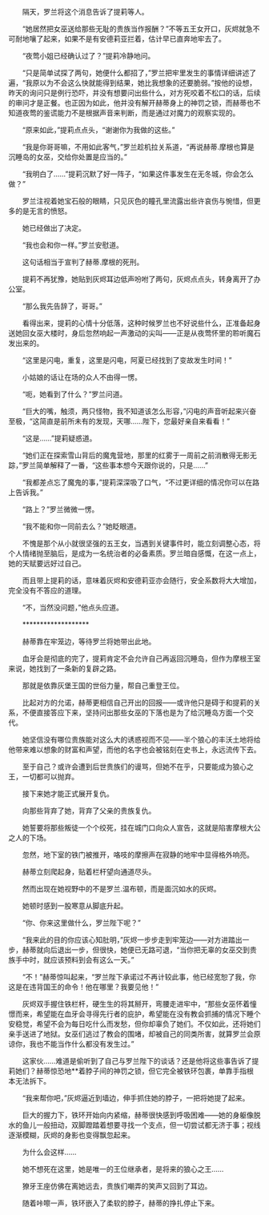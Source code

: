 　　隔天，罗兰将这个消息告诉了提莉等人。

　　“她居然把女巫送给那些无耻的贵族当作报酬？”不等五王女开口，灰烬就急不可耐地嚷了起来，如果不是有安德莉亚拦着，估计早已直奔地牢去了。

　　“夜莺小姐已经确认过了？”提莉冷静地问。

　　“只是简单试探了两句，她便什么都招了，”罗兰把牢里发生的事情详细讲述了遍，“我原以为不会这么快就能得到结果，她比我想象的还要脆弱。”按他的设想，昨天的询问只是例行恐吓，并没有想要问出些什么，对方死咬着不松口的话，后续的审问才是正餐。也正因为如此，他并没有解开赫蒂身上的神罚之锁，而赫蒂也不知道夜莺的鉴谎能力不是根据声音来判断，而是通过对魔力的观察实现的。

　　“原来如此，”提莉点点头，“谢谢你为我做的这些。”

　　“我是你哥哥嘛，不用如此客气，”罗兰趁机拉关系道，“再说赫蒂.摩根也算是沉睡岛的女巫，交给你处置是应当的。”

　　“我明白了……”提莉沉默了好一阵子，“如果这件事发生在无冬城，你会怎么做？”

　　罗兰注视着她宝石般的眼睛，只见灰色的瞳孔里流露出些许哀伤与惋惜，但更多的是无言的愤怒。

　　她已经做出了决定。

　　“我也会和你一样。”罗兰安慰道。

　　这句话相当于宣判了赫蒂.摩根的死刑。

　　提莉不再犹豫，她贴到灰烬耳边低声吩咐了两句，灰烬点点头，转身离开了办公室。

　　“那么我先告辞了，哥哥。”

　　看得出来，提莉的心情十分低落，这种时候罗兰也不好说些什么，正准备起身送她回女巫大楼时，身后忽然响起一声激动的尖叫——正是从夜莺怀里的聆听魔石发出来的。

　　“这里是闪电，重复，这里是闪电，阿夏已经找到了变故发生时间！”

　　小姑娘的话让在场的众人不由得一愣。

　　“呃，她看到了什么？”罗兰问道。

　　“巨大的嘴，触须，两只怪物，我不知道该怎么形容，”闪电的声音听起来兴奋至极，“这简直是前所未有的发现，天哪……陛下，您最好亲自来看看！”

　　“这是……”提莉疑惑道。

　　“她们正在探索雪山背后的魔鬼营地，那里的红雾于一周前之前消散得无影无踪，”罗兰简单解释了一番，“这些事本想今天跟你说的，只是……”

　　“我都差点忘了魔鬼的事，”提莉深深吸了口气，“不过更详细的情况你可以在路上告诉我。”

　　“路上？”罗兰微微一愣。

　　“我不能和你一同前去么？”她眨眼道。

　　不愧是那个从小就很坚强的五王女，当遇到关键事件时，能立刻调整心态，将个人情绪抛至脑后，是成为一名统治者的必备素质。罗兰暗自感慨，在这一点上，她的天赋要远好过自己。

　　而且带上提莉的话，意味着灰烬和安德莉亚亦会随行，安全系数将大大增加，完全没有不答应的道理。

　　“不，当然没问题，”他点头应道。

　　*******************

　　赫蒂靠在牢笼边，等待罗兰将她带出此地。

　　血牙会是彻底的完了，提莉肯定不会允许自己再返回沉睡岛，但作为摩根王室来说，她找到了一条新的复辟之路。

　　那就是依靠灰堡王国的世俗力量，帮自己重登王位。

　　比起对方的允诺，赫蒂更相信自己开出的回报——或许他只是碍于和提莉的关系，不便直接答应下来，坚持问出那些女巫的下落也是为了给沉睡岛方面一个交代。

　　她坚信没有哪位贵族能对这么大的诱惑视而不见——半个狼心的丰沃土地将给他带来难以想象的财富和声望，而他的名字也会被铭刻在史书上，永远流传下去。

　　至于自己？或许会遭到后世贵族们的谩骂，但她不在乎，只要能成为狼心之王，一切都可以抛弃。

　　接下来她才能正式展开复仇。

　　向那些背弃了她，背弃了父亲的贵族复仇。

　　她誓要将那些叛徒一个个绞死，挂在城门口向众人宣告，这就是陷害摩根大公之人的下场。

　　忽然，地下室的铁门被推开，咯吱的摩擦声在寂静的地牢中显得格外响亮。

　　赫蒂立刻爬起身，贴着栏杆望向通道尽头。

　　然而出现在她视野中的不是罗兰.温布顿，而是面沉如水的灰烬。

　　她顿时感到一股寒意从脚底升起。

　　“你、你来这里做什么，罗兰陛下呢？”

　　“我来此的目的你应该心知肚明，”灰烬一步步走到牢笼边——对方进踏出一步，赫蒂就向后退出一步，但很快，她便已无路可退，“当你把无辜的女巫交到贵族手中时，就应该预料到会有这么一天。”

　　“不！”赫蒂惊叫起来，“罗兰陛下承诺过不再计较此事，他已经宽恕了我，你这是在违背国王的命令！他在哪里？我要见他！”

　　灰烬双手握住铁栏杆，硬生生的将其掰开，弯腰走进牢中，“那些女巫怀着憧憬而来，希望能在血牙会寻得先行者的庇护，希望能在没有教会抓捕的情况下睡个安稳觉，希望不会为每日吃什么而发愁，但你却辜负了她们。不仅如此，还将她们亲手送进了地狱。女巫们逃过了教会的围堵，却被自己的同类所害，就算罗兰会原谅你，我也不能当作什么都没有发生过。”

　　这家伙……难道是偷听到了自己与罗兰陛下的谈话？还是他将这些事告诉了提莉她们？赫蒂惊恐地**着脖子间的神罚之锁，但它完全被铁环包裹，单靠手指根本无法拆下。

　　“我来帮你吧，”灰烬逼近到墙边，伸手抓住她的脖子，一把将她提了起来。

　　巨大的握力下，铁环开始向内紧缩，赫蒂很快感到呼吸困难——她的身躯像脱水的鱼儿一般扭动，双脚蹬踏着想要寻找一个支点，但一切尝试都无济于事；视线逐渐模糊，灰烬的身影也变得飘忽起来。

　　为什么会这样……

　　她不想死在这里，她是唯一的王位继承者，是将来的狼心之王……

　　獠牙王座仿佛在离她远去，贵族们嘲弄的笑声又回到了耳边。

　　随着咔嚓一声，铁环嵌入了柔软的脖子，赫蒂的挣扎停止下来。
